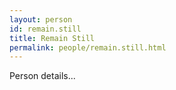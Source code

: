 ```yaml
---
layout: person
id: remain.still
title: Remain Still
permalink: people/remain.still.html
---
```


Person details...